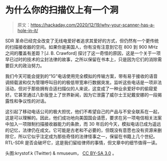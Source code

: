 # 为什么你的扫描仪上有一个洞

> 原文：<https://hackaday.com/2020/12/19/why-your-scanner-has-a-hole-in-it/>

SDR 革命已经完全改变了无线电爱好者追求其爱好的方式，但仍然有一个更传统的扫描接收器的空间。如果你是美国人，你有没有注意到它在 800 到 900 MHz 之间的覆盖有差距？[J. B. Crawford] 探讨了这一奇怪的原因，这是一个关于一项早已过时的技术的尘封法律的故事，之所以保留在书本上，只是因为它们的消除需要巨大的政治努力。

我们今天可能会提到的“1G”电话使用完全模拟的传输方案，带有易于接收的语音调频载波和仅为管理呼叫目的的极低带宽串行数据突发。监听这些电话是一项非法活动，但对于那些拥有合适扫描仪的人来说，这变成了一种业余爱好中的偷窥爱好。它甚至通过八卦版登上了世界新闻，因为它泄露了威尔士王妃戴安娜的一段揭露性和争议性的对话。

这引起了移动电话公司的极大担忧，他们不希望自己的产品与不安全联系在一起，这是可以理解的。因此，他们成功地向美国国会请愿，要求在另一项电信相关法案中加入一项限制扫描接收器能力的条款，而 30 年后的今天，模拟电话已成为遥远的记忆，法律仍在成文。它可能是古老和不必要的，但既没有意愿也没有资源来删除它，所以它似乎注定成为那些奇怪的法律怪事之一，保留在书籍上几个世纪。RTL-SDR 是否会破坏它，这是我们留给律师的事情，但文章中的细节值得一读。

头图:krystof.k (Twitter) & nmuseum， [CC BY-SA 3.0](https://commons.wikimedia.org/wiki/File:Nokia_Talkman_(right).jpg) 。
